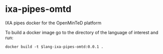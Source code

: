 # ixa-pipes-omtd
IXA pipes docker for the OpenMinTeD platform

To build a docker image go to the directory of the language of interest and run:

````docker build -t $lang-ixa-pipes-omtd:0.0.1 .````